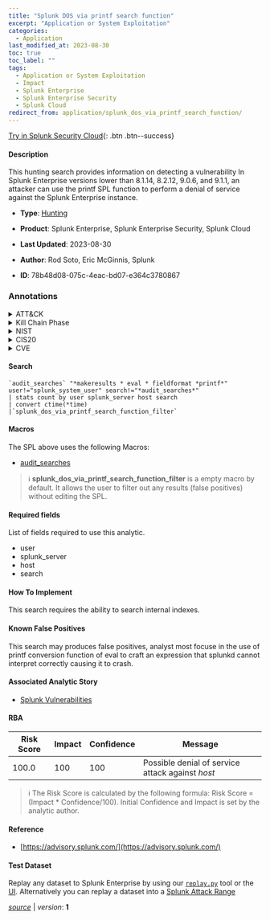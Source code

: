 ```yaml
---
title: "Splunk DOS via printf search function"
excerpt: "Application or System Exploitation"
categories:
  - Application
last_modified_at: 2023-08-30
toc: true
toc_label: ""
tags:
  - Application or System Exploitation
  - Impact
  - Splunk Enterprise
  - Splunk Enterprise Security
  - Splunk Cloud
redirect_from: application/splunk_dos_via_printf_search_function/
---
```




[Try in Splunk Security Cloud](https://www.splunk.com/en_us/cyber-security.html){: .btn .btn--success}

#### Description

This hunting search provides information on detecting a vulnerability In Splunk Enterprise versions lower than 8.1.14, 8.2.12, 9.0.6, and 9.1.1, an attacker can use the printf SPL function to perform a denial of service against the Splunk Enterprise instance.

- **Type**: [Hunting](https://github.com/splunk/security_content/wiki/Detection-Analytic-Types)
- **Product**: Splunk Enterprise, Splunk Enterprise Security, Splunk Cloud

- **Last Updated**: 2023-08-30
- **Author**: Rod Soto, Eric McGinnis, Splunk
- **ID**: 78b48d08-075c-4eac-bd07-e364c3780867

### Annotations
<details>
  <summary>ATT&CK</summary>

<div markdown="1">

#### [ATT&CK](https://attack.mitre.org/)

| ID          | Technique   | Tactic         |
| ----------- | ----------- |--------------- |
| [T1499.004](https://attack.mitre.org/techniques/T1499/004/) | Application or System Exploitation | Impact |

</div>
</details>


<details>
  <summary>Kill Chain Phase</summary>

<div markdown="1">

* Actions On Objectives


</div>
</details>


<details>
  <summary>NIST</summary>

<div markdown="1">

* DE.AE



</div>
</details>

<details>
  <summary>CIS20</summary>

<div markdown="1">

* CIS 10



</div>
</details>

<details>
  <summary>CVE</summary>

<div markdown="1">


</div>
</details>


#### Search

```
`audit_searches` "*makeresults * eval * fieldformat *printf*" user!="splunk_system_user" search!="*audit_searches*" 
| stats count by user splunk_server host search 
| convert ctime(*time) 
|`splunk_dos_via_printf_search_function_filter`
```

#### Macros
The SPL above uses the following Macros:
* [audit_searches](https://github.com/splunk/security_content/blob/develop/macros/audit_searches.yml)

> :information_source:
> **splunk_dos_via_printf_search_function_filter** is a empty macro by default. It allows the user to filter out any results (false positives) without editing the SPL.



#### Required fields
List of fields required to use this analytic.
* user
* splunk_server
* host
* search



#### How To Implement
This search requires the ability to search internal indexes.
#### Known False Positives
This search may produces false positives, analyst most focuse in the use of printf conversion function of eval to craft an expression that splunkd cannot interpret correctly causing it to crash.

#### Associated Analytic Story
* [Splunk Vulnerabilities](/stories/splunk_vulnerabilities)




#### RBA

| Risk Score  | Impact      | Confidence   | Message      |
| ----------- | ----------- |--------------|--------------|
| 100.0 | 100 | 100 | Possible denial of service attack against $host$ |


> :information_source:
> The Risk Score is calculated by the following formula: Risk Score = (Impact * Confidence/100). Initial Confidence and Impact is set by the analytic author.


#### Reference

* [https://advisory.splunk.com/](https://advisory.splunk.com/)



#### Test Dataset
Replay any dataset to Splunk Enterprise by using our [`replay.py`](https://github.com/splunk/attack_data#using-replaypy) tool or the [UI](https://github.com/splunk/attack_data#using-ui).
Alternatively you can replay a dataset into a [Splunk Attack Range](https://github.com/splunk/attack_range#replay-dumps-into-attack-range-splunk-server)




[*source*](https://github.com/splunk/security_content/tree/develop/detections/application/splunk_dos_via_printf_search_function.yml) \| *version*: **1**